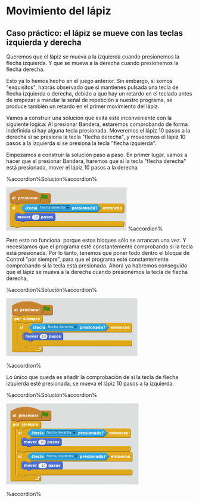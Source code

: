 
# Movimiento del lápiz

## Caso práctico: el lápiz se mueve con las teclas izquierda y derecha

Queremos que el lápiz se mueva a la izquierda cuando presionemos la flecha izquierda. Y que se mueva a la derecha cuando presionemos la flecha derecha.

Esto ya lo hemos hecho en el juego anterior. Sin embargo, si somos "exquisitos", habrás observado que si mantienes pulsada una tecla de flecha izquierda o derecha, debido a que hay un retardo en el teclado antes de empezar a mandar la señal de repetición a nuestro programa, se produce también un retardo en el primer movimiento del lápiz. 

Vamos a construir una solución que evita este inconveniente con la siguiente lógica: Al presionar Bandera, estaremos comprobando de forma indefinida si hay alguna tecla presionada. Moveremos el lápiz 10 pasos a la derecha si se presiona la tecla "flecha derecha", y moveremos el lápiz 10 pasos a la izquierda si se presiona la tecla "flecha izquierda".

Empezamos a construir la solución paso a paso. En primer lugar, vamos a hacer que al presionar Bandera, haremos que si la tecla "flecha derecha" está presionada, mover el lápiz 10 pasos a la derecha



%accordion%Solución%accordion%

![](img/Seleccion_007.png)
%accordion%

Pero esto no funciona. porque estos bloques sólo se arrancan una vez. Y necesitamos que el programa esté constantemente comprobando si la tecla está presionada. Por lo tanto, tenemos que poner todo dentro el bloque de Control "por siempre", para que el programa esté constantemente comprobando si la tecla está presionada. Ahora ya habremos conseguido que el lápiz se mueva a la derecha cuando presionemos la tecla de flecha derecha,



%accordion%Solución%accordion%

![](img/Seleccion_008.1.png)

%accordion%

Lo único que queda es añadir la comprobación de si la tecla de flecha izquierda esté presionada, se mueva el lápiz 10 pasos a la izquierda. 



%accordion%Solución%accordion%

![](img/Seleccion_009.1.png)

%accordion%